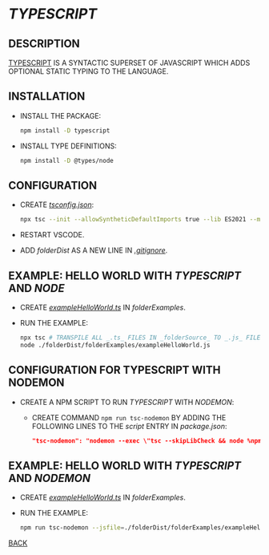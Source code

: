# _TYPESCRIPT_

## DESCRIPTION

[TYPESCRIPT](https://www.typescriptlang.org) IS A SYNTACTIC SUPERSET OF JAVASCRIPT WHICH ADDS OPTIONAL STATIC TYPING TO THE LANGUAGE.

## INSTALLATION
  
* INSTALL THE PACKAGE:

  ```bash
  npm install -D typescript
  ```

* INSTALL TYPE DEFINITIONS:
  
  ```bash
  npm install -D @types/node
  ```

## CONFIGURATION

* CREATE [_tsconfig.json_](../tsconfig.json):

  ```bash
  npx tsc --init --allowSyntheticDefaultImports true --lib ES2021 --module ES2020 --moduleResolution node --target ES2021 --rootDir ./folderSource --outDir ./folderDist --removeComments true --resolveJsonModule true --types node
  ```

* RESTART VSCODE.
* ADD _folderDist_ AS A NEW LINE IN [_.gitignore_](../.gitignore).

## EXAMPLE: HELLO WORLD WITH _TYPESCRIPT_ AND _NODE_

* CREATE [_exampleHelloWorld.ts_](../../folderSource/folderExamples/exampleHelloWorld.ts) IN _folderExamples_.
* RUN THE EXAMPLE:
  
  ```bash
  npx tsc # TRANSPILE ALL _.ts_ FILES IN _folderSource_ TO _.js_ FILES IN _folderDist_
  node ./folderDist/folderExamples/exampleHelloWorld.js
  ```

## CONFIGURATION FOR TYPESCRIPT WITH NODEMON

* CREATE A NPM SCRIPT TO RUN _TYPESCRIPT_ WITH _NODEMON_:
  * CREATE COMMAND `npm run tsc-nodemon` BY ADDING THE FOLLOWING LINES TO THE _script_ ENTRY IN _package.json_:

    ```json
    "tsc-nodemon": "nodemon --exec \"tsc --skipLibCheck && node %npm_config_jsfile%\"",
    ```

## EXAMPLE: HELLO WORLD WITH _TYPESCRIPT_ AND _NODEMON_

* CREATE [_exampleHelloWorld.ts_](../../folderSource/folderExamples/exampleHelloWorld.ts) IN _folderExamples_.
* RUN THE EXAMPLE:

  ```bash
  npm run tsc-nodemon --jsfile=./folderDist/folderExamples/exampleHelloWorld.js
  ```

[BACK](./fileProjectCreation.md)
